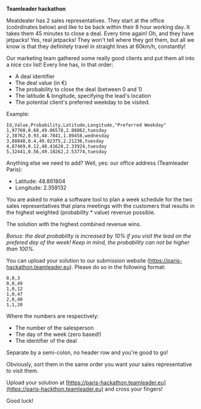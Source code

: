 **Teamleader hackathon**



Meatdealer has 2 sales representatives. They start at the office (coördinates below) and like to be back within their 8 hour working day. It takes them 45 minutes to close a deal. Every time again! Oh, and they have jetpacks! Yes, real jetpacks! They won't tell where they got them, but all we know is that they definitely travel in straight lines at 60km/h, constantly!

Our marketing team gathered some really good clients and put them all into a nice csv list! Every line has, in that order:

- A deal identifier
- The deal value (in €)
- The probability to close the deal (between 0 and 1)
- The latitude &amp; longitude, specifying the lead&#39;s location
- The potential client&#39;s preferred weekday to be visited.


Example:
```csv
Id,Value,Probability,Latitude,Longitude,"Preferred Weekday"
1,97760,0.68,49.06578,2.88862,tuesday
2,38762,0.93,48.7841,1.89458,wednesday
3,88848,0.4,49.02375,2.21236,tuesday
4,87469,0.12,48.41628,2.33924,tuesday
5,32441,0.56,49.10262,2.53774,tuesday
```

Anything else we need to add? Well, yes: our office address (Teamleader Paris):
- Latitude: 48.861804
- Longitude: 2.359132

You are asked to make a software tool to plan a week schedule for the two sales representatives that plans meetings with the customers that results in the highest weighted (probability \* value) revenue possible.

The solution with the highest combined revenue wins.

_Bonus: the deal probability is increased by 10% if you visit the lead on the prefered day of the week! Keep in mind, the probability can not be higher than 100%._

You can upload your solution to our submission website (https://paris-hackathon.teamleader.eu). Please do so in the following format:
```
0,0,3
0,0,49
1,0,12
1,0,47
2,0,40
1,1,20
```
 
Where the numbers are respectively:

- The number of the salesperson
- The day of the week (zero based!)
- The identifier of the deal

Separate by a semi-colon, no header row and you&#39;re good to go!

Obviously, sort them in the same order you want your sales representative to visit them.

Upload your solution at [https://paris-hackathon.teamleader.eu](https://paris-hackthon.teamleader.eu) and cross your fingers!

Good luck!
